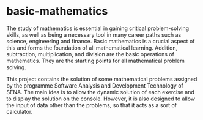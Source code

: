 # basic-mathematics

The study of mathematics is essential in gaining critical problem-solving skills, as well as being a necessary tool in many career paths such as science, engineering and finance. Basic mathematics is a crucial aspect of this and forms the foundation of all mathematical learning. Addition, subtraction, multiplication, and division are the basic operations of mathematics. They are the starting points for all mathematical problem solving.

This project contains the solution of some mathematical problems assigned by the programme Software Analysis and Development Technology of SENA.
The main idea is to allow the dynamic solution of each exercise and to display the solution on the console. However, it is also designed to allow the input of data other than the problems, so that it acts as a sort of calculator.

